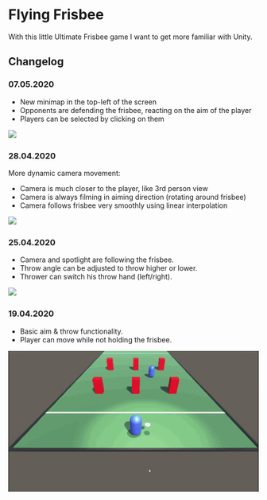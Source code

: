 # Flying Frisbee

With this little Ultimate Frisbee game I want to get more familiar with Unity.

## Changelog

### 07.05.2020
* New minimap in the top-left of the screen
* Opponents are defending the frisbee, reacting on the aim of the player
* Players can be selected by clicking on them

![](demo4.gif)

### 28.04.2020
More dynamic camera movement:
* Camera is much closer to the player, like 3rd person view
* Camera is always filming in aiming direction (rotating around frisbee)
* Camera follows frisbee very smoothly using linear interpolation

![](demo3.gif)

### 25.04.2020
* Camera and spotlight are following the frisbee. 
* Throw angle can be adjusted to throw higher or lower.
* Thrower can switch his throw hand (left/right). 

![](demo2.gif)

### 19.04.2020
* Basic aim & throw functionality. 
* Player can move while not holding the frisbee.

![](demo1.gif)

